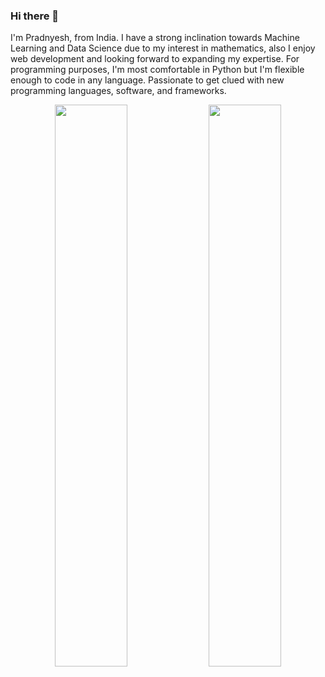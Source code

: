 ### Hi there 👋

I'm Pradnyesh, from India. I have a strong inclination towards Machine Learning and Data Science due to my interest in mathematics, also I enjoy web development and looking forward to expanding my expertise. For programming purposes, I'm most comfortable in Python but I'm flexible enough to code in any language. Passionate to get clued with new programming languages, software, and frameworks.
<p align="center">
  <img width="48%" src="https://github-readme-stats.vercel.app/api?username=Prad06&show_icons=true&theme=tokyonight" />
  <img width="48%" src="https://github-readme-streak-stats.herokuapp.com/?user=Prad06&theme=tokyonight" />
</p>
